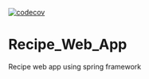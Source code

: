 [![codecov](https://codecov.io/gh/henriSedjame/Recipe_Web_App/branch/master/graph/badge.svg)](https://codecov.io/gh/henriSedjame/Recipe_Web_App)

# Recipe_Web_App
Recipe web app using spring framework
